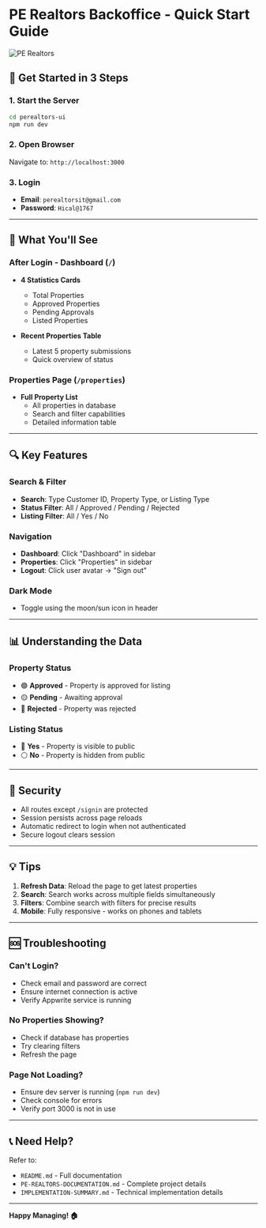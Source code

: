 # PE Realtors Backoffice - Quick Start Guide

![PE Realtors](perealtors-ui/public/logo/logo.png)

## 🚀 Get Started in 3 Steps

### 1. Start the Server
```bash
cd perealtors-ui
npm run dev
```

### 2. Open Browser
Navigate to: `http://localhost:3000`

### 3. Login
- **Email**: `perealtorsit@gmail.com`
- **Password**: `Hical@1767`

---

## 📱 What You'll See

### After Login - Dashboard (`/`)
- **4 Statistics Cards**
  - Total Properties
  - Approved Properties  
  - Pending Approvals
  - Listed Properties

- **Recent Properties Table**
  - Latest 5 property submissions
  - Quick overview of status

### Properties Page (`/properties`)
- **Full Property List**
  - All properties in database
  - Search and filter capabilities
  - Detailed information table

---

## 🔍 Key Features

### Search & Filter
- **Search**: Type Customer ID, Property Type, or Listing Type
- **Status Filter**: All / Approved / Pending / Rejected
- **Listing Filter**: All / Yes / No

### Navigation
- **Dashboard**: Click "Dashboard" in sidebar
- **Properties**: Click "Properties" in sidebar
- **Logout**: Click user avatar → "Sign out"

### Dark Mode
- Toggle using the moon/sun icon in header

---

## 📊 Understanding the Data

### Property Status
- 🟢 **Approved** - Property is approved for listing
- 🟡 **Pending** - Awaiting approval
- 🔴 **Rejected** - Property was rejected

### Listing Status
- 🔵 **Yes** - Property is visible to public
- ⚪ **No** - Property is hidden from public

---

## 🔐 Security

- All routes except `/signin` are protected
- Session persists across page reloads
- Automatic redirect to login when not authenticated
- Secure logout clears session

---

## 💡 Tips

1. **Refresh Data**: Reload the page to get latest properties
2. **Search**: Search works across multiple fields simultaneously
3. **Filters**: Combine search with filters for precise results
4. **Mobile**: Fully responsive - works on phones and tablets

---

## 🆘 Troubleshooting

### Can't Login?
- Check email and password are correct
- Ensure internet connection is active
- Verify Appwrite service is running

### No Properties Showing?
- Check if database has properties
- Try clearing filters
- Refresh the page

### Page Not Loading?
- Ensure dev server is running (`npm run dev`)
- Check console for errors
- Verify port 3000 is not in use

---

## 📞 Need Help?

Refer to:
- `README.md` - Full documentation
- `PE-REALTORS-DOCUMENTATION.md` - Complete project details
- `IMPLEMENTATION-SUMMARY.md` - Technical implementation details

---

**Happy Managing! 🏠**
